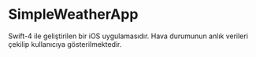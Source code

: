 # SimpleWeatherApp
Swift-4 ile geliştirilen bir iOS uygulamasıdır. Hava durumunun anlık verileri çekilip kullanıcıya gösterilmektedir.
